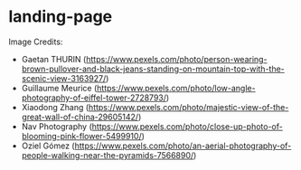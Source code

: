 # landing-page
Image Credits:
- Gaetan THURIN (https://www.pexels.com/photo/person-wearing-brown-pullover-and-black-jeans-standing-on-mountain-top-with-the-scenic-view-3163927/)
- Guillaume Meurice (https://www.pexels.com/photo/low-angle-photography-of-eiffel-tower-2728793/)
- Xiaodong Zhang (https://www.pexels.com/photo/majestic-view-of-the-great-wall-of-china-29605142/)
- Nav Photography (https://www.pexels.com/photo/close-up-photo-of-blooming-pink-flower-5499910/)
- Oziel Gómez (https://www.pexels.com/photo/an-aerial-photography-of-people-walking-near-the-pyramids-7566890/)